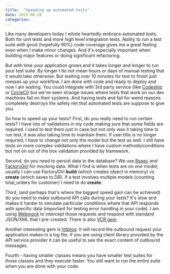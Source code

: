 ```yaml
---
title:  "Speeding up automated tests"
date: 2015-06-20
categories:
---
```


Like many developers today I whole heartedly embrace automated tests.  Both for unit tests and more high level integration tests.  Ability to run a test suite with good (hopefully 90%) code coverage gives me a great feeling even when I make minor changes.  And it's especially important when building major features or doing significant refactoring.

But with time your application grows and it takes longer and longer to run your test suite.  By longer I do not mean hours or days of manual testing that it would take otherwise.  But waiting over 10 minutes for test to finish just messes up your workflow.  I am done with code and ready to deploy and now I am waiting.  You could integrate with 3rd party service (like [Codeship](https://codeship.com/) or [CircleCI](https://circleci.com/)) but we've seen strange issues where tests that work on our dev machines fail on their systems.  And having tests and fail for weird reasons completely destroys the safety net that automated tests are suppose to give you.

So how to speed up your tests?  First, do you really need to run certain tests?  I have lots of validations in my code making sure that some fields are required.  I used to test them just in case but not only was it taking time to run test, it was also taking time to maintain them.  If user.title is no longer requried, I have to change not only the model but the test as well.  I still have tests on more complex validations where I have custom methods/conditions but not on out of the box validation provided by framework.

Second, do you need to persist data to the database?  We use [Rspec](https://github.com/rspec/rspec-rails) and [FactoryGirl](https://github.com/thoughtbot/factory_girl_rails) for mocking data.  What I find is when tests are on one model, usually I can use FactoryGirl **build** (which creates object in memory) vs **create** (which saves to DB).  If a test involves multiple models (counting total_orders for customer) I need to do **create**.

Third, (and perhaps that's where the biggest speed gain can be achieved) do you need to make outbound API calls during your tests?  It's slow and makes it harder to simulate particular conditions where that API responds with specific data (important for testing error handling in your code). I am using [Webmock](https://github.com/bblimke/webmock) to intercept those requests and respond with standard JSON/XML that I pre-created.  There is also [VCR gem](https://github.com/vcr/vcr).

Another interesting gem is [httplog](https://github.com/trusche/httplog).  It will record the outbound request your application makes in a log file.  If you are using client library provided by the API service provider it can be useful to see the exact content of outbound messages.

Fourth - having smaller classes means you have smaller test suites for those classes and they execute faster.  You still want to run the entire suite when you are done with your code.